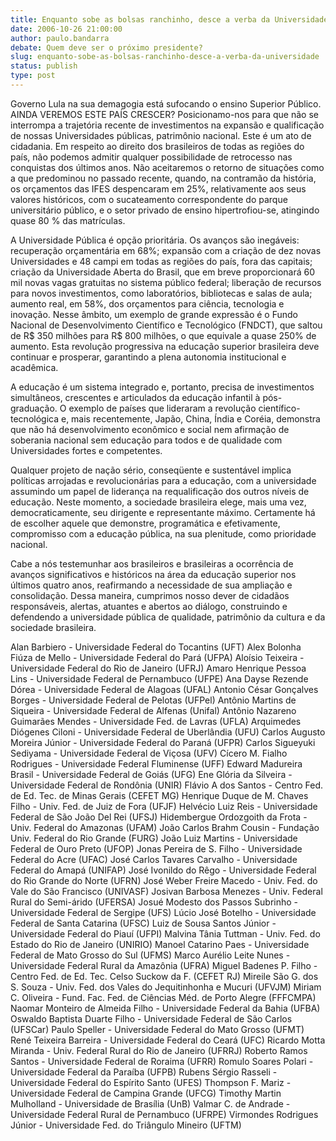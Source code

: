 ```yaml
---
title: Enquanto sobe as bolsas ranchinho, desce a verba da Universidade
date: 2006-10-26 21:00:00
author: paulo.bandarra
debate: Quem deve ser o próximo presidente?
slug: enquanto-sobe-as-bolsas-ranchinho-desce-a-verba-da-universidade
status: publish 
type: post
---
```


Governo Lula na sua demagogia está sufocando o ensino Superior Público. AINDA VEREMOS ESTE PAÍS CRESCER?
Posicionamo-nos para que não se interrompa a trajetória recente de investimentos na expansão e qualificação de nossas Universidades públicas, patrimônio nacional.
Este é um ato de cidadania. Em respeito ao direito dos brasileiros de todas as regiões do país, não podemos admitir qualquer possibilidade de retrocesso nas conquistas dos últimos anos. Não aceitaremos o retorno de situações como a que predominou no passado recente, quando, na contramão da história, os orçamentos das IFES despencaram em 25%, relativamente aos seus valores históricos, com o sucateamento correspondente do parque universitário público, e o setor privado de ensino hipertrofiou-se, atingindo quase 80 % das matrículas. 

A Universidade Pública é opção prioritária. Os avanços são inegáveis: recuperação orçamentária em 68%; expansão com a criação de dez novas Universidades e 48 campi em todas as regiões do país, fora das capitais; criação da Universidade Aberta do Brasil, que em breve proporcionará 60 mil novas vagas gratuitas no sistema público federal; liberação de recursos para novos investimentos, como laboratórios, bibliotecas e salas de aula; aumento real, em 58%, dos orçamentos para ciência, tecnologia e inovação. Nesse âmbito, um exemplo de grande expressão é o Fundo Nacional de Desenvolvimento Científico e Tecnológico (FNDCT), que saltou de R$ 350 milhões para R$ 800 milhões, o que equivale a quase 250% de aumento. Esta revolução progressiva na educação superior brasileira deve continuar e prosperar, garantindo a plena autonomia institucional e acadêmica. 

A educação é um sistema integrado e, portanto, precisa de investimentos simultâneos, crescentes e articulados da educação infantil à pós-graduação. O exemplo de países que lideraram a revolução científico-tecnológica e, mais recentemente, Japão, China, Índia e Coréia, demonstra que não há desenvolvimento econômico e social nem afirmação de soberania nacional sem educação para todos e de qualidade com Universidades fortes e competentes. 

Qualquer projeto de nação sério, conseqüente e sustentável implica políticas arrojadas e revolucionárias para a educação, com a universidade assumindo um papel de liderança na requalificação dos outros níveis de educação. Neste momento, a sociedade brasileira elege, mais uma vez, democraticamente, seu dirigente e representante máximo. Certamente há de escolher aquele que demonstre, programática e efetivamente, compromisso com a educação pública, na sua plenitude, como prioridade nacional. 

Cabe a nós testemunhar aos brasileiros e brasileiras a ocorrência de avanços significativos e históricos na área da educação superior nos últimos quatro anos, reafirmando a necessidade de sua ampliação e consolidação. Dessa maneira, cumprimos nosso dever de cidadãos responsáveis, alertas, atuantes e abertos ao diálogo, construindo e defendendo a universidade pública de qualidade, patrimônio da cultura e da sociedade brasileira. 



Alan Barbiero - Universidade Federal do Tocantins (UFT) 
Alex Bolonha Fiúza de Mello - Universidade Federal do Pará (UFPA) 
Aloísio Teixeira - Universidade Federal do Rio de Janeiro (UFRJ) 
Amaro Henrique Pessoa Lins - Universidade Federal de Pernambuco (UFPE) 
Ana Dayse Rezende Dórea - Universidade Federal de Alagoas (UFAL) 
Antonio César Gonçalves Borges - Universidade Federal de Pelotas (UFPel) 
Antônio Martins de Siqueira - Universidade Federal de Alfenas (Unifal) 
Antônio Nazareno Guimarães Mendes - Universidade Fed. de Lavras (UFLA) 
Arquimedes Diógenes Ciloni - Universidade Federal de Uberlândia (UFU) 
Carlos Augusto Moreira Júnior - Universidade Federal do Paraná (UFPR) 
Carlos Sigueyuki Sediyama - Universidade Federal de Viçosa (UFV) 
Cícero M. Fialho Rodrigues - Universidade Federal Fluminense (UFF) 
Edward Madureira Brasil - Universidade Federal de Goiás (UFG) 
Ene Glória da Silveira - Universidade Federal de Rondônia (UNIR) 
Flávio A dos Santos - Centro Fed. de Ed. Tec. de Minas Gerais (CEFET MG) 
Henrique Duque de M. Chaves Filho - Univ. Fed. de Juiz de Fora (UFJF) 
Helvécio Luiz Reis - Universidade Federal de São João Del Rei (UFSJ) 
Hidembergue Ordozgoith da Frota - Univ. Federal do Amazonas (UFAM) 
João Carlos Brahm Cousin - Fundação Univ. Federal do Rio Grande (FURG) 
João Luiz Martins - Universidade Federal de Ouro Preto (UFOP) 
Jonas Pereira de S. Filho - Universidade Federal do Acre (UFAC) 
José Carlos Tavares Carvalho - Universidade Federal do Amapá (UNIFAP) 
José Ivonildo do Rêgo - Universidade Federal do Rio Grande do Norte (UFRN) 
José Weber Freire Macedo - Univ. Fed. do Vale do São Francisco (UNIVASF) 
Josivan Barbosa Menezes - Univ. Federal Rural do Semi-árido (UFERSA) 
Josué Modesto dos Passos Subrinho - Universidade Federal de Sergipe (UFS) 
Lúcio José Botelho - Universidade Federal de Santa Catarina (UFSC) 
Luiz de Sousa Santos Júnior - Universidade Federal do Piauí (UFPI) 
Malvina Tânia Tuttman - Univ. Fed. do Estado do Rio de Janeiro (UNIRIO) 
Manoel Catarino Paes - Universidade Federal de Mato Grosso do Sul (UFMS) 
Marco Aurélio Leite Nunes - Universidade Federal Rural da Amazônia (UFRA) 
Miguel Badenes P. Filho - Centro Fed. de Ed. Tec. Celso Suckow da F. (CEFET RJ) 
Mireile São G. dos S. Souza - Univ. Fed. dos Vales do Jequitinhonha e Mucuri (UFVJM) 
Miriam C. Oliveira - Fund. Fac. Fed. de Ciências Méd. de Porto Alegre (FFFCMPA) 
Naomar Monteiro de Almeida Filho - Universidade Federal da Bahia (UFBA) 
Oswaldo Baptista Duarte Filho - Universidade Federal de São Carlos (UFSCar) 
Paulo Speller - Universidade Federal do Mato Grosso (UFMT) 
René Teixeira Barreira - Universidade Federal do Ceará (UFC) 
Ricardo Motta Miranda - Univ. Federal Rural do Rio de Janeiro (UFRRJ) 
Roberto Ramos Santos - Universidade Federal de Roraima (UFRR) 
Romulo Soares Polari - Universidade Federal da Paraíba (UFPB) 
Rubens Sérgio Rasseli - Universidade Federal do Espírito Santo (UFES) 
Thompson F. Mariz - Universidade Federal de Campina Grande (UFCG) 
Timothy Martin Mulholland - Universidade de Brasília (UnB) 
Valmar C. de Andrade - Universidade Federal Rural de Pernambuco (UFRPE) 
Virmondes Rodrigues Júnior - Universidade Fed. do Triângulo Mineiro (UFTM)
